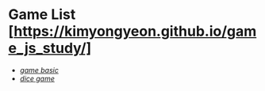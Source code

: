 # Game List [https://kimyongyeon.github.io/game_js_study/]
+ <a href="/game_js_study/game_basic.html">*game basic* </a>
+ <a href="/game_js_study/html_game.html">*dice game* </a>


